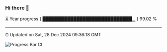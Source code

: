 ### Hi there 👋

⏳ Year progress { █████████████████████████████▁ } 99.02 %

---

⏰ Updated on Sat, 28 Dec 2024 09:36:18 GMT

![Progress Bar CI](https://github.com/IshwaranRudhara/GIT-ACTION/workflows/Progress%20Bar%20CI/badge.svg)
